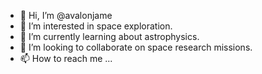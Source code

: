 - 👋 Hi, I’m @avalonjame
- 👀 I’m interested in space exploration.
- 🌱 I’m currently learning about astrophysics.
- 💞️ I’m looking to collaborate on space research missions.
- 📫 How to reach me ...

<!---
avalonjame/avalonjame is a ✨ special ✨ repository because its `README.md` (this file) appears on your GitHub profile.
You can click the Preview link to take a look at your changes.
--->
